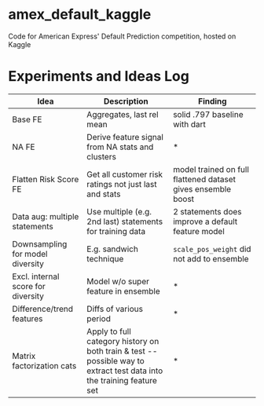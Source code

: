# amex_default_kaggle
Code for American Express' Default Prediction competition, hosted on Kaggle

# Experiments and Ideas Log

|Idea |Description | Finding|
--- | --- | ---|
|Base FE |Aggregates, last rel mean| solid .797 baseline with dart |
|NA FE |Derive feature signal from NA stats and clusters| * |
|Flatten Risk Score FE |Get all customer risk ratings not just last and stats| model trained on full flattened dataset gives ensemble boost |
|Data aug: multiple statements| Use multiple (e.g. 2nd last) statements for training data| 2 statements does improve a default feature model |
|Downsampling for model diversity| E.g. sandwich technique| `scale_pos_weight` did not add to ensemble |
|Excl. internal score for diversity| Model w/o super feature in ensemble| * |
|Difference/trend features| Diffs of various period| * |
|Matrix factorization cats | Apply to full category history on both train & test -- possible way to extract test data into the training feature set | * |
